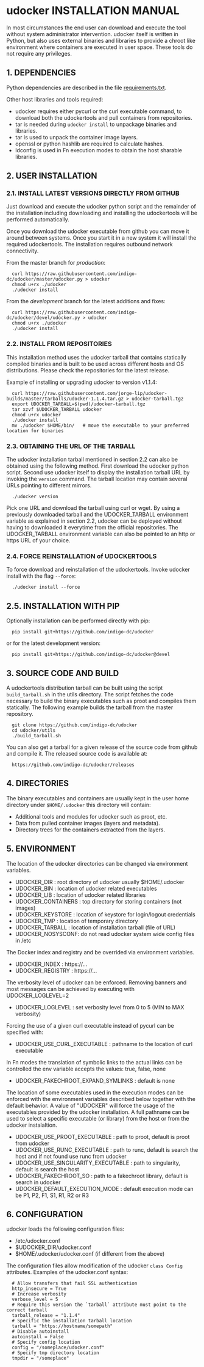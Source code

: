 # udocker INSTALLATION MANUAL

In most circumstances the end user can download and execute the tool without
system administrator intervention. udocker itself is written in Python, but 
also uses external binaries and libraries to provide a chroot like
environment where containers are executed in user space. These tools do not
require any privileges.

## 1. DEPENDENCIES

Python dependencies are described in the file [requirements.txt](../requirements.txt).

Other host libraries and tools required:
 * udocker requires either pycurl or the curl executable command, to download both the udockertools and pull containers from repositories.
 * tar is needed during `udocker install` to unpackage binaries and libraries.
 * tar is used to unpack the container image layers.
 * openssl or python hashlib are required to calculate hashes. 
 * ldconfig is used in Fn execution modes to obtain the host sharable libraries.

## 2. USER INSTALLATION

### 2.1. INSTALL LATEST VERSIONS DIRECTLY FROM GITHUB

Just download and execute the udocker python script and the remainder of the
installation including downloading and installing the udockertools will 
be performed automatically.

Once you download the udocker executable from github you can move it around 
between systems. Once you start it in a new system it will install the
required udockertools. The installation requires outbound network connectivity.

From the master branch for *production*:

```
  curl https://raw.githubusercontent.com/indigo-dc/udocker/master/udocker.py > udocker
  chmod u+rx ./udocker
  ./udocker install
```

From the *development* branch for the latest additions and fixes:

```
  curl https://raw.githubusercontent.com/indigo-dc/udocker/devel/udocker.py > udocker
  chmod u+rx ./udocker
  ./udocker install
```

### 2.2. INSTALL FROM REPOSITORIES

This installation method uses the udocker tarball that contains statically compiled 
binaries and is built to be used across different hosts and OS distributions. Please 
check the repositories for the latest release.

Example of installing or upgrading udocker to version v1.1.4:

```
  curl https://raw.githubusercontent.com/jorge-lip/udocker-builds/master/tarballs/udocker-1.1.4.tar.gz > udocker-tarball.tgz
  export UDOCKER_TARBALL=$(pwd)/udocker-tarball.tgz
  tar xzvf $UDOCKER_TARBALL udocker
  chmod u+rx udocker
  ./udocker install
  mv ./udocker $HOME/bin/   # move the executable to your preferred location for binaries
```

### 2.3. OBTAINING THE URL OF THE TARBALL

The udocker installation tarball mentioned in section 2.2 can also be obtained using 
the following method. First download the udocker python script. Second use udocker 
itself to display the installation tarball URL by invoking the `version` command. The
tarball location may contain several URLs pointing to different mirrors.

```
  ./udocker version
```

Pick one URL and download the tarball using curl or wget.
By using a previously downloaded tarball and the UDOCKER_TARBALL environment variable 
as explained in section 2.2, udocker can be deployed without having to downloaded it 
everytime from the official repositories. The UDOCKER_TARBALL environment variable
can also be pointed to an http or https URL of your choice.

### 2.4. FORCE REINSTALLATION of UDOCKERTOOLS

To force download and reinstallation of the udockertools. Invoke udocker install 
with the flag `--force`:

```
  ./udocker install --force
```

## 2.5. INSTALLATION WITH PIP

Optionally installation can be performed directly with pip:

```
  pip install git+https://github.com/indigo-dc/udocker
```

or for the latest development version:

```
  pip install git+https://github.com/indigo-dc/udocker@devel
```

## 3. SOURCE CODE AND BUILD

A udockertools distribution tarball can be built using the script `build_tarball.sh`
in the utils directory. The script fetches the code necessary to build the
binary executables such as proot and compiles them statically. The following
example builds the tarball from the master repository.

```
  git clone https://github.com/indigo-dc/udocker
  cd udocker/utils
  ./build_tarball.sh
```

You can also get a tarball for a given release of the source code from github and compile it. 
The released source code is available at: 

```
  https://github.com/indigo-dc/udocker/releases
```
 
## 4. DIRECTORIES

The binary executables and containers are usually kept in the user home directory
under `$HOME/.udocker` this directory will contain:

 * Additional tools and modules for udocker such as proot, etc.
 * Data from pulled container images (layers and metadata).
 * Directory trees for the containers extracted from the layers.

## 5. ENVIRONMENT

The location of the udocker directories can be changed via environment variables.

 * UDOCKER_DIR : root directory of udocker usually $HOME/.udocker
 * UDOCKER_BIN : location of udocker related executables
 * UDOCKER_LIB : location of udocker related libraries
 * UDOCKER_CONTAINERS : top directory for storing containers (not images)
 * UDOCKER_KEYSTORE : location of keystore for login/logout credentials
 * UDOCKER_TMP : location of temporary directory
 * UDOCKER_TARBALL : location of installation tarball (file of URL)
 * UDOCKER_NOSYSCONF: do not read udocker system wide config files in /etc

The Docker index and registry and be overrided via environment variables.

 * UDOCKER_INDEX : https://...
 * UDOCKER_REGISTRY : https://...

The verbosity level of udocker can be enforced. Removing banners and most messages
can be achieved by executing with UDOCKER_LOGLEVEL=2

 * UDOCKER_LOGLEVEL : set verbosity level from 0 to 5 (MIN to MAX verbosity)

Forcing the use of a given curl executable instead of pycurl can be specified with:

 * UDOCKER_USE_CURL_EXECUTABLE : pathname to the location of curl executable

In Fn modes the translation of symbolic links to the actual links can be controlled
the env variable accepts the values: true, false, none

 * UDOCKER_FAKECHROOT_EXPAND_SYMLINKS : default is none

The location of some executables used in the execution modes can be enforced with
the environment variables described below together with the default behavior.
A value of "UDOCKER" will force the usage of the executables provided by the 
udocker installation.
A full pathname can be used to select a specific executable (or library) from the
host or from the udocker instalaltion.

 * UDOCKER_USE_PROOT_EXECUTABLE : path to proot, default is proot from udocker
 * UDOCKER_USE_RUNC_EXECUTABLE : path to runc, default is search the host and if not found use runc from udocker
 * UDOCKER_USE_SINGULARITY_EXECUTABLE : path to singularity, default is search the host
 * UDOCKER_FAKECHROOT_SO : path to a fakechroot library, default is search in udocker
 * UDOCKER_DEFAULT_EXECUTION_MODE : default execution mode can be P1, P2, F1, S1, R1, R2 or R3

## 6. CONFIGURATION

udocker loads the following configuration files:

 * /etc/udocker.conf
 * $UDOCKER_DIR/udocker.conf
 * $HOME/.udocker/udocker.conf (if different from the above)

The configuration files allow modification of the udocker `class Config` attributes.
Examples of the udocker.conf syntax:

```
  # Allow transfers that fail SSL authentication
  http_insecure = True
  # Increase verbosity
  verbose_level = 5
  # Require this version the `tarball` attribute must point to the correct tarball
  tarball_release = "1.1.4"
  # Specific the installation tarball location
  tarball = "https://hostname/somepath"
  # Disable autoinstall
  autoinstall = False
  # Specify config location
  config = "/someplace/udocker.conf"
  # Specify tmp directory location
  tmpdir = "/someplace"
```

